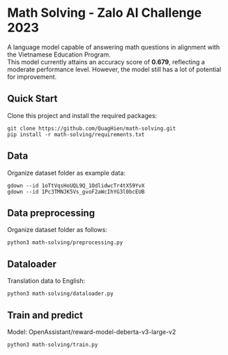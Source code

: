 # Math Solving - Zalo AI Challenge 2023
A language model capable of answering math questions in alignment with the Vietnamese Education Program.  
This model currently attains an accuracy score of **0.679**, reflecting a moderate performance level. However, the model still has a lot of potential for improvement.
## Quick Start
Clone this project and install the required packages:
```
git clone https://github.com/QuagHien/math-solving.git
pip install -r math-solving/requirements.txt
```
## Data
Organize dataset folder as example data:
```
gdown --id 1oTtVqsHoUQL9Q_1OdlidwcTr4tX59YvX
gdown --id 1Pc3TMNJK5Vs_gvoF2aWcIhYG3l0bcEUB
```
## Data preprocessing
Organize dataset folder as follows:
```
python3 math-solving/preprocessing.py
 ```
## Dataloader
Translation data to English:
```
python3 math-solving/dataloader.py
```
## Train and predict
Model: OpenAssistant/reward-model-deberta-v3-large-v2
```
python3 math-solving/train.py
```

